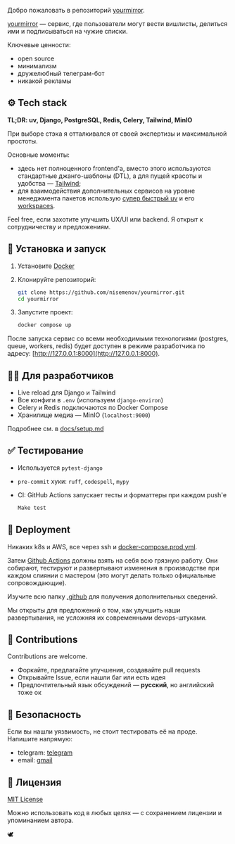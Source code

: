 Добро пожаловать в репозиторий [yourmirror](https://yourmirror.ru).

[yourmirror](https://yourmirror.ru) — сервис, где пользователи могут вести вишлисты, делиться ими и подписываться на чужие списки.

Ключевые ценности:
- open source
- минимализм
- дружелюбный телеграм-бот
- никакой рекламы

## ⚙️ Tech stack

**TL;DR: uv, Django, PostgreSQL, Redis, Celery, Tailwind, MinIO**

При выборе стэка я отталкивался от своей экспертизы и максимальной простоты.

Основные моменты:
- здесь нет полноценного frontend'а, вместо этого используются стандартные джанго-шаблоны (DTL), а для пущей красоты и удобства — [Tailwind](https://tailwindcss.com/);
- для взаимодействия дополнительных сервисов на уровне менеджмента пакетов использую [супер быстрый uv](https://docs.astral.sh/uv/) и его [workspaces](https://docs.astral.sh/uv/concepts/projects/workspaces/).

Feel free, если захотите улучшить UX/UI или backend. Я открыт к сотрудничеству и предложениям.

## 🚀 Установка и запуск

1. Установите [Docker](https://www.docker.com/get-started)

2. Клонируйте репозиторий:

    ```sh
    git clone https://github.com/nisemenov/yourmirror.git
    cd yourmirror
    ```

3. Запустите проект:

    ```sh
    docker compose up
    ```

После запуска сервис со всеми необходимыми технологиями (postgres, queue, workers, redis) будет доступен в режиме разработчика по адресу: [http://127.0.0.1:8000](http://127.0.0.1:8000).

## 👨‍💻 Для разработчиков

- Live reload для Django и Tailwind
- Все конфиги в `.env` (используем `django-environ`)
- Celery и Redis подключаются по Docker Compose
- Хранилище медиа — MinIO (`localhost:9000`)

Подробнее см. в [docs/setup.md](docs/setup.md)

## ✅ Тестирование

- Используется `pytest-django`
- `pre-commit` хуки: `ruff`, `codespell`, `mypy`
- CI: GitHub Actions запускает тесты и форматтеры при каждом push'е

    ```sh
    Make test
    ```

## 🚢 Deployment

Никаких k8s и AWS, все через ssh и [docker-compose.prod.yml](docker-compose.production.yml).

Затем [Github Actions](.github/workflows/deploy.yml) должны взять на себя всю грязную работу. Они собирают, тестируют и развертывают изменения в производстве при каждом слиянии с мастером (это могут делать только официальные сопровождающие).

Изучите всю папку [.github](.github) для получения дополнительных сведений.

Мы открыты для предложений о том, как улучшить наши развертывания, не усложняя их современными devops-штуками.

## 🤝 Contributions

Contributions are welcome.

- Форкайте, предлагайте улучшения, создавайте pull requests
- Открывайте Issue, если нашли баг или есть идея
- Предпочтительный язык обсуждений — **русский**, но английский тоже ок

## 🔐 Безопасность

Если вы нашли уязвимость, не стоит тестировать её на проде. Напишите напрямую:

- telegram: [telegram](https://t.me/nikissem)
- email: [gmail](mailto:nasemenov726@gmail.com)

## 📜 Лицензия

[MIT License](LICENSE)

Можно использовать код в любых целях — с сохранением лицензии и упоминанием автора.

🕊️
